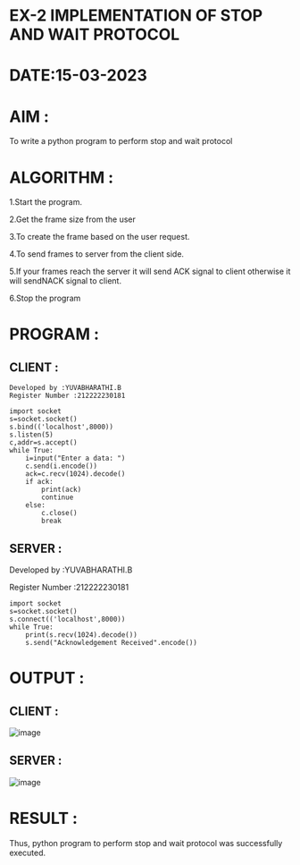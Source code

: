 # EX-2 IMPLEMENTATION OF STOP AND WAIT PROTOCOL
# DATE:15-03-2023
# AIM :
To write a python program to perform stop and wait protocol

# ALGORITHM :
1.Start the program.

2.Get the frame size from the user

3.To create the frame based on the user request.

4.To send frames to server from the client side.

5.If your frames reach the server it will send ACK signal to client otherwise it will sendNACK signal to client.

6.Stop the program

# PROGRAM :
## CLIENT :
```
Developed by :YUVABHARATHI.B
Register Number :212222230181

import socket
s=socket.socket()
s.bind(('localhost',8000))
s.listen(5)
c,addr=s.accept()
while True:
    i=input("Enter a data: ")
    c.send(i.encode())
    ack=c.recv(1024).decode()
    if ack:
        print(ack)
        continue
    else:
        c.close()
        break
 ```
## SERVER :
Developed by :YUVABHARATHI.B


Register Number :212222230181
```
import socket
s=socket.socket()
s.connect(('localhost',8000))
while True:
    print(s.recv(1024).decode())
    s.send("Acknowledgement Received".encode())
 ```
# OUTPUT :
## CLIENT :
![image](https://github.com/yuvabharathib/EX-2/assets/113497404/03c2a278-4a2c-44c8-aab3-03fb5d22379d)


## SERVER :
![image](https://github.com/yuvabharathib/EX-2/assets/113497404/7d58b98f-34d7-47c8-90c4-05a6dc389d82)


# RESULT :
Thus, python program to perform stop and wait protocol was successfully executed.

